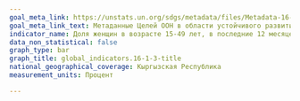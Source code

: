 ```yaml
---
goal_meta_link: https://unstats.un.org/sdgs/metadata/files/Metadata-16-01-03.pdf
goal_meta_link_text: Метаданные Целей ООН в области устойчивого развития (PDF, 222 КБ)
indicator_name: Доля женщин в возрасте 15-49 лет, в последние 12 месяцев подвергшихся физического насилия (ограбления или нападения)
data_non_statistical: false
graph_type: bar
graph_title: global_indicators.16-1-3-title
national_geographical_coverage: Кыргызская Республика
measurement_units: Процент

---
```

